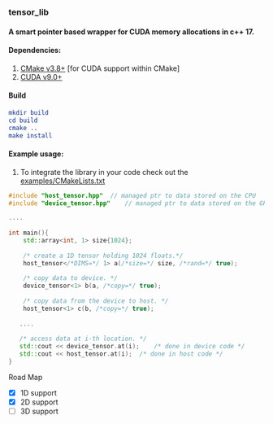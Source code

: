 ### tensor_lib
#### A smart pointer based wrapper for CUDA memory allocations in c++ 17.

#### Dependencies:

1. [CMake v3.8+](https://cmake.org/download/) [for CUDA support within CMake]
2. [CUDA v9.0+](https://developer.nvidia.com/cuda-92-download-archive) 

#### Build

```cmake
mkdir build
cd build
cmake ..
make install
```

#### Example usage:

1. To integrate the library in your code check out the [examples/CMakeLists.txt](https://github.com/KaunilD/tensor_lib/blob/master/examples/CMakeLists.txt)

```c++
#include "host_tensor.hpp"	// managed ptr to data stored on the CPU
#include "device_tensor.hpp"	// managed ptr to data stored on the GPU

....
    
int main(){
    std::array<int, 1> size{1024};
    
    /* create a 1D tensor holding 1024 floats.*/
    host_tensor</*DIMS=*/ 1> a(/*size=*/ size, /*rand=*/ true);
    
    /* copy data to device. */
    device_tensor<1> b(a, /*copy=*/ true);
    
    /* copy data from the device to host. */
    host_tensor<1> c(b, /*copy=*/ true);
    
   .... 
         
   /* access data at i-th location. */
   std::cout << device_tensor.at(i);	/* done in device code */
   std::cout << host_tensor.at(i);	/* done in host code */
}
```



Road Map

- [x] 1D support
- [x] 2D support
- [ ] 3D support
